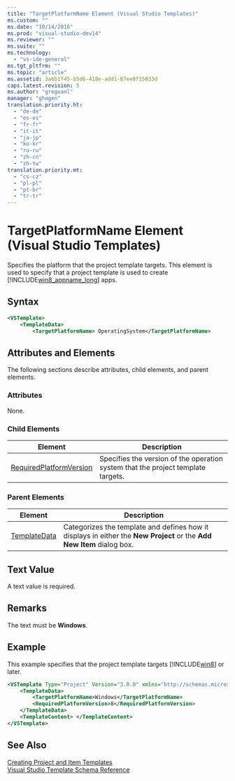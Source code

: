 ```yaml
---
title: "TargetPlatformName Element (Visual Studio Templates)"
ms.custom: ""
ms.date: "10/14/2016"
ms.prod: "visual-studio-dev14"
ms.reviewer: ""
ms.suite: ""
ms.technology: 
  - "vs-ide-general"
ms.tgt_pltfrm: ""
ms.topic: "article"
ms.assetid: 3a6b1f45-b5d6-418e-add1-87ee8f15033d
caps.latest.revision: 5
ms.author: "gregvanl"
manager: "ghogen"
translation.priority.ht: 
  - "de-de"
  - "es-es"
  - "fr-fr"
  - "it-it"
  - "ja-jp"
  - "ko-kr"
  - "ru-ru"
  - "zh-cn"
  - "zh-tw"
translation.priority.mt: 
  - "cs-cz"
  - "pl-pl"
  - "pt-br"
  - "tr-tr"
---
```

# TargetPlatformName Element (Visual Studio Templates)
Specifies the platform that the project template targets. This element is used to specify that a project template is used to create [!INCLUDE[win8_appname_long](../codequality/includes/win8_appname_long_md.md)] apps.  
  
## Syntax  
  
```xml  
<VSTemplate>  
    <TemplateData>   
        <TargetPlatformName> OperatingSystem</TargetPlatformName>  
```  
  
## Attributes and Elements  
 The following sections describe attributes, child elements, and parent elements.  
  
### Attributes  
 None.  
  
### Child Elements  
  
|Element|Description|  
|-------------|-----------------|  
|[RequiredPlatformVersion](../extensibility/requiredplatformversion-element--visual-studio-templates-.md)|Specifies the version of the operation system that the project template targets.|  
  
### Parent Elements  
  
|Element|Description|  
|-------------|-----------------|  
|[TemplateData](../extensibility/templatedata-element--visual-studio-templates-.md)|Categorizes the template and defines how it displays in either the **New Project** or the **Add New Item** dialog box.|  
  
## Text Value  
 A text value is required.  
  
## Remarks  
 The text must be **Windows**.  
  
## Example  
 This example specifies that the project template targets [!INCLUDE[win8](../codequality/includes/win8_md.md)] or later.  
  
```xml  
<VSTemplate Type="Project" Version="3.0.0" xmlns="http://schemas.microsoft.com/developer/vstemplate/2005">   
    <TemplateData>   
        <TargetPlatformName>Windows</TargetPlatformName>   
        <RequiredPlatformVersion>8</RequiredPlatformVersion>   
    </TemplateData>   
    <TemplateContent> </TemplateContent>  
</VSTemplate>  
```  
  
## See Also  
 [Creating Project and Item Templates](../ide/creating-project-and-item-templates.md)   
 [Visual Studio Template Schema Reference](../extensibility/visual-studio-template-schema-reference.md)